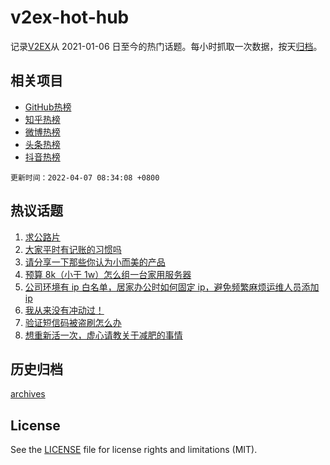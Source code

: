 # v2ex-hot-hub

 记录[V2EX](https://www.v2ex.com/)从 2021-01-06 日至今的热门话题。每小时抓取一次数据，按天[归档](archives)。
 
 ## 相关项目

- [GitHub热榜](https://github.com/snaildev/github-hot-hub)
- [知乎热榜](https://github.com/snaildev/zhihu-hot-hub)
- [微博热榜](https://github.com/snaildev/weibo-hot-hub)
- [头条热榜](https://github.com/snaildev/toutiao-hot-hub)
- [抖音热榜](https://github.com/snaildev/douyin-hot-hub)


 `更新时间：2022-04-07 08:34:08 +0800`

## 热议话题

1. [求公路片](https://www.v2ex.com/t/845133)
1. [大家平时有记账的习惯吗](https://www.v2ex.com/t/845138)
1. [请分享一下那些你认为小而美的产品](https://www.v2ex.com/t/845173)
1. [预算 8k（小于 1w）怎么组一台家用服务器](https://www.v2ex.com/t/845240)
1. [公司环境有 ip 白名单，居家办公时如何固定 ip，避免频繁麻烦运维人员添加 ip](https://www.v2ex.com/t/845145)
1. [我从来没有冲动过！](https://www.v2ex.com/t/845187)
1. [验证短信码被盗刷怎么办](https://www.v2ex.com/t/845136)
1. [想重新活一次，虚心请教关于减肥的事情](https://www.v2ex.com/t/845293)

## 历史归档

[archives](archives)

## License

See the [LICENSE](LICENSE) file for license rights and limitations (MIT).
